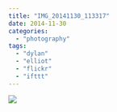 ```yaml
---
title: "IMG_20141130_113317"
date: 2014-11-30
categories: 
  - "photography"
tags: 
  - "dylan"
  - "elliot"
  - "flickr"
  - "ifttt"
---
```


![](https://farm8.staticflickr.com/7538/15914320641_3c87efdbd1_b.jpg)
